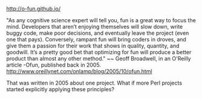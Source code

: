 http://o-fun.github.io/

"As any cognitive science expert will tell you, fun is a great way to focus the mind. Developers that aren’t enjoying themselves will slow down, write buggy code, make poor decisions, and eventually leave the project (even one that pays). Conversely, rampant fun will bring coders in droves, and give them a passion for their work that shows in quality, quantity, and goodwill. It’s a pretty good bet that optimizing for fun will produce a better product than almost any other method."
~~ Geoff Broadwell, in an O'Reilly article -Ofun, published back in 2005.
http://www.oreillynet.com/onlamp/blog/2005/10/ofun.html

That was written in 2005 about one project. What if more Perl projects started explicitly applying these principles?
